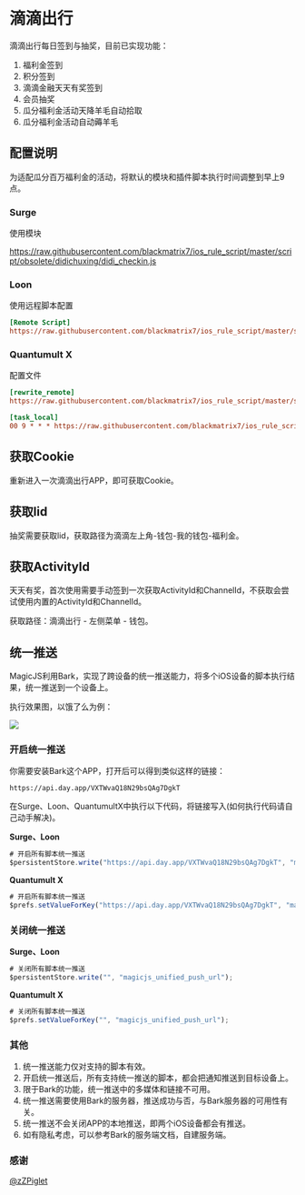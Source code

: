 # 滴滴出行

滴滴出行每日签到与抽奖，目前已实现功能：

1. 福利金签到
2. 积分签到
3. 滴滴金融天天有奖签到
4. 会员抽奖
5. 瓜分福利金活动天降羊毛自动拾取
6. 瓜分福利金活动自动薅羊毛

## 配置说明

为适配瓜分百万福利金的活动，将默认的模块和插件脚本执行时间调整到早上9点。

### Surge

使用模块

https://raw.githubusercontent.com/blackmatrix7/ios_rule_script/master/script/obsolete/didichuxing/didi_checkin.js

### Loon

使用远程脚本配置

```ini
[Remote Script]
https://raw.githubusercontent.com/blackmatrix7/ios_rule_script/master/script/obsolete/didichuxing/didi_checkin.lnscript, tag=滴滴出行_每日签到, enabled=true
```

### Quantumult X

配置文件

```ini
[rewrite_remote]
https://raw.githubusercontent.com/blackmatrix7/ios_rule_script/master/script/obsolete/didichuxing/didi_checkin.qxrewrite, tag=滴滴出行_获取Cookie, enabled=true

[task_local]
00 9 * * * https://raw.githubusercontent.com/blackmatrix7/ios_rule_script/master/script/obsolete/didichuxing/didi_checkin.js, tag=滴滴出行_每日签到, enabled=true
```

## 获取Cookie

重新进入一次滴滴出行APP，即可获取Cookie。

## 获取lid

抽奖需要获取lid，获取路径为滴滴左上角-钱包-我的钱包-福利金。

## 获取ActivityId

天天有奖，首次使用需要手动签到一次获取ActivityId和ChannelId，不获取会尝试使用内置的ActivityId和ChannelId。

获取路径：滴滴出行 - 左侧菜单 - 钱包。

## 统一推送

MagicJS利用Bark，实现了跨设备的统一推送能力，将多个iOS设备的脚本执行结果，统一推送到一个设备上。

执行效果图，以饿了么为例：

![](https://raw.githubusercontent.com/blackmatrix7/ios_rule_script/master/script/obsolete/eleme/images/bark.jpg)

### 开启统一推送

你需要安装Bark这个APP，打开后可以得到类似这样的链接：

```http
https://api.day.app/VXTWvaQ18N29bsQAg7DgkT
```

在Surge、Loon、QuantumultX中执行以下代码，将链接写入(如何执行代码请自己动手解决)。

**Surge、Loon**

```javascript
# 开启所有脚本统一推送
$persistentStore.write("https://api.day.app/VXTWvaQ18N29bsQAg7DgkT", "magicjs_unified_push_url");
```

**Quantumult X**

```javascript
# 开启所有脚本统一推送
$prefs.setValueForKey("https://api.day.app/VXTWvaQ18N29bsQAg7DgkT", "magicjs_unified_push_url");
```

### 关闭统一推送

**Surge、Loon**

```javascript
# 关闭所有脚本统一推送
$persistentStore.write("", "magicjs_unified_push_url");
```

**Quantumult X**

```javascript
# 关闭所有脚本统一推送
$prefs.setValueForKey("", "magicjs_unified_push_url");
```

### 其他

1. 统一推送能力仅对支持的脚本有效。
2. 开启统一推送后，所有支持统一推送的脚本，都会把通知推送到目标设备上。
3. 限于Bark的功能，统一推送中的多媒体和链接不可用。
4. 统一推送需要使用Bark的服务器，推送成功与否，与Bark服务器的可用性有关。
5. 统一推送不会关闭APP的本地推送，即两个iOS设备都会有推送。
6. 如有隐私考虑，可以参考Bark的服务端文档，自建服务端。

### 感谢

[@zZPiglet]( https://github.com/zZPiglet/Task/tree/master/DiDi)